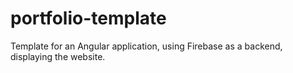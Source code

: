 # portfolio-template
Template for an Angular application, using Firebase as a backend, displaying the website.
